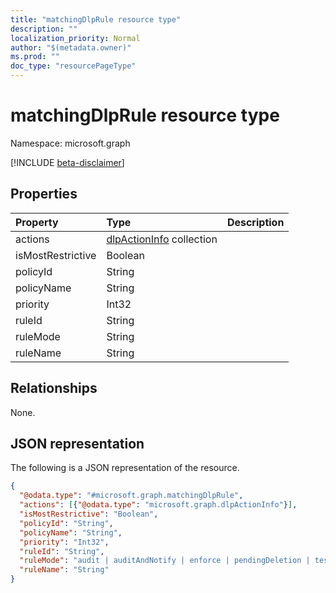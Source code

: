 ```yaml
---
title: "matchingDlpRule resource type"
description: ""
localization_priority: Normal
author: "$(metadata.owner)"
ms.prod: ""
doc_type: "resourcePageType"
---
```


# matchingDlpRule resource type

Namespace: microsoft.graph

[!INCLUDE [beta-disclaimer](../../includes/beta-disclaimer.md)]

## Properties

| Property          | Type                                                      | Description |
| :---------------- | :-------------------------------------------------------- | :---------- |
| actions           | [dlpActionInfo](../resources/dlpactioninfo.md) collection |             |
| isMostRestrictive | Boolean                                                   |             |
| policyId          | String                                                    |             |
| policyName        | String                                                    |             |
| priority          | Int32                                                     |             |
| ruleId            | String                                                    |             |
| ruleMode          | String                                                    |             |
| ruleName          | String                                                    |             |

## Relationships

None.

## JSON representation

The following is a JSON representation of the resource.

<!-- {
  "blockType": "resource",
  "@odata.type": "microsoft.graph.matchingDlpRule",
}
-->

```json
{
  "@odata.type": "#microsoft.graph.matchingDlpRule",
  "actions": [{"@odata.type": "microsoft.graph.dlpActionInfo"}],
  "isMostRestrictive": "Boolean",
  "policyId": "String",
  "policyName": "String",
  "priority": "Int32",
  "ruleId": "String",
  "ruleMode": "audit | auditAndNotify | enforce | pendingDeletion | test",
  "ruleName": "String"
}
```
